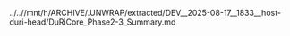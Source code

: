 ../..//mnt/h/ARCHIVE/.UNWRAP/extracted/DEV__2025-08-17__1833__host-duri-head/DuRiCore_Phase2-3_Summary.md